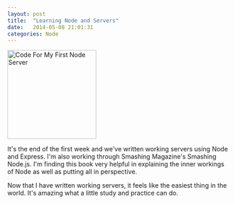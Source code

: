 ```yaml
---
layout: post
title:  "Learning Node and Servers"
date:   2014-05-08 21:01:31
categories: Node
---
```


<img src="http://photos-e.ak.instagram.com/hphotos-ak-xfa1/917065_663788247028540_1735418649_n.jpg" width="200" height="200" alt="Code For My First Node Server">

It's the end of the first week and we've written working servers using Node and Express. I'm also working through Smashing Magazine's Smashing Node.js. I'm finding this book very helpful in explaining the inner workings of Node as well as putting all in perspective.

Now that I have written working servers, it feels like the easiest thing in the world. It's amazing what a little study and practice can do.



